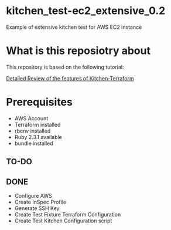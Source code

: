 # kitchen_test-ec2_extensive_0.2
Example of extensive kitchen test for AWS EC2 instance


# What is this reposiotry about
This repository is based on the following tutorial: 

[Detailed Review of the features of Kitchen-Terraform](https://newcontext-oss.github.io/kitchen-terraform/tutorials/extensive_kitchen_terraform.html)

# Prerequisites
- AWS Account
- Terraform installed
- rbenv installed
- Ruby 2.3.1 available
- bundle installed

## TO-DO

## DONE

- Configure AWS
- Create InSpec Profile
- Generate SSH Key
- Create Test Fixture Terraform Configuration
- Create Test Kitchen Configuration script
